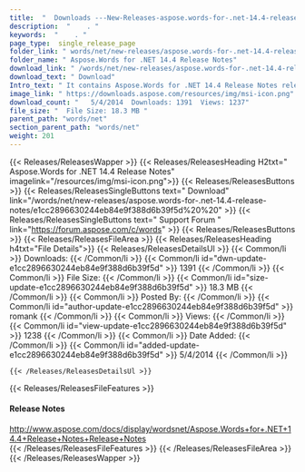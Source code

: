 ```yaml
---
title:  "  Downloads ---New-Releases-aspose.words-for-.net-14.4-release-notes . " 
description:  "    . " 
keywords:  "    . " 
page_type:  single_release_page
folder_link: " words/net/new-releases/aspose.words-for-.net-14.4-release-notes/"
folder_name: " Aspose.Words for .NET 14.4 Release Notes"
download_link: " /words/net/new-releases/aspose.words-for-.net-14.4-release-notes/e1cc2896630244eb84e9f388d6b39f5d"
download_text: " Download"
Intro_text: " It contains Aspose.Words for .NET 14.4 Release Notes release."
image_link: " https://downloads.aspose.com/resources/img/msi-icon.png"
download_count: "   5/4/2014  Downloads: 1391  Views: 1237"
file_size: "  File Size: 18.3 MB "
parent_path: "words/net"
section_parent_path: "words/net"
weight: 201 
---
```


{{< Releases/ReleasesWapper >}}
  {{< Releases/ReleasesHeading H2txt=" Aspose.Words for .NET 14.4 Release Notes" imagelink="/resources/img/msi-icon.png">}}
  {{< Releases/ReleasesButtons >}}
    {{< Releases/ReleasesSingleButtons text=" Download" link="/words/net/new-releases/aspose.words-for-.net-14.4-release-notes/e1cc2896630244eb84e9f388d6b39f5d%20%20" >}}
    {{< Releases/ReleasesSingleButtons text=" Support Forum " link="https://forum.aspose.com/c/words" >}}
  {{< Releases/ReleasesButtons >}}
  {{< Releases/ReleasesFileArea >}}
    {{< Releases/ReleasesHeading h4txt="File Details">}}
    {{< Releases/ReleasesDetailsUl >}}
            {{< Common/li  >}} Downloads: {{< /Common/li >}} 
      {{< Common/li id="dwn-update-e1cc2896630244eb84e9f388d6b39f5d" >}} 1391 {{< /Common/li >}} 
      {{< Common/li  >}} File Size: {{< /Common/li >}} 
      {{< Common/li id="size-update-e1cc2896630244eb84e9f388d6b39f5d" >}} 18.3 MB {{< /Common/li >}} 
      {{< Common/li  >}} Posted By: {{< /Common/li >}} 
      {{< Common/li id="author-update-e1cc2896630244eb84e9f388d6b39f5d" >}} romank {{< /Common/li >}} 
      {{< Common/li  >}} Views: {{< /Common/li >}} 
      {{< Common/li id="view-update-e1cc2896630244eb84e9f388d6b39f5d" >}} 1238 {{< /Common/li >}} 
      {{< Common/li  >}} Date Added: {{< /Common/li >}} 
      {{< Common/li id="added-update-e1cc2896630244eb84e9f388d6b39f5d" >}} 5/4/2014 {{< /Common/li >}} 

    {{< /Releases/ReleasesDetailsUl >}}

  {{< Releases/ReleasesFileFeatures >}}
      <h4>Release Notes</h4><div><a href="http://www.aspose.com/docs/display/wordsnet/Aspose.Words+for+.NET+14.4+Release+Notes+Release+Notes">http://www.aspose.com/docs/display/wordsnet/Aspose.Words+for+.NET+14.4+Release+Notes+Release+Notes</a></div>
  {{< /Releases/ReleasesFileFeatures >}}
 {{< /Releases/ReleasesFileArea >}}
{{< /Releases/ReleasesWapper >}}


